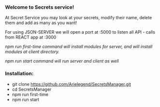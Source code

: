 ### Welcome to Secrets service!
At Secret Service you may look at your secrets, modify their name, delete them and add as many as you want!



For using JSON-SERVER we will open a port at :5000 to listen all API - calls from REACT app at :3000


*npm run first-time command will install modules for server, and will install modules at client directory.*

*npm run start command will run server and client as well*


### Installation:
- git clone https://github.com/Arielegend/SecretsManager.git
- cd SecretsManager
- npm run first-time
- npm run start 